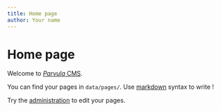```yaml
---
title: Home page
author: Your name
---
```


# Home page

Welcome to [*Parvula* CMS](https://github.com/BafS/parvula).

You can find your pages in `data/pages/`. Use [markdown](http://daringfireball.net/projects/markdown/) syntax to write !

Try the [administration](/admin) to edit your pages.
